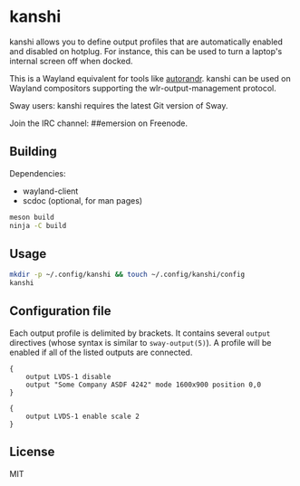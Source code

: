# kanshi

kanshi allows you to define output profiles that are automatically enabled and
disabled on hotplug. For instance, this can be used to turn a laptop's internal
screen off when docked.

This is a Wayland equivalent for tools like [autorandr]. kanshi can be used on
Wayland compositors supporting the wlr-output-management protocol.

Sway users: kanshi requires the latest Git version of Sway.

Join the IRC channel: ##emersion on Freenode.

## Building

Dependencies:

* wayland-client
* scdoc (optional, for man pages)

```sh
meson build
ninja -C build
```

## Usage

```sh
mkdir -p ~/.config/kanshi && touch ~/.config/kanshi/config
kanshi
```

## Configuration file

Each output profile is delimited by brackets. It contains several `output`
directives (whose syntax is similar to `sway-output(5)`). A profile will be
enabled if all of the listed outputs are connected.

```
{
	output LVDS-1 disable
	output "Some Company ASDF 4242" mode 1600x900 position 0,0
}

{
	output LVDS-1 enable scale 2
}
```

## License

MIT

[autorandr]: https://github.com/phillipberndt/autorandr
